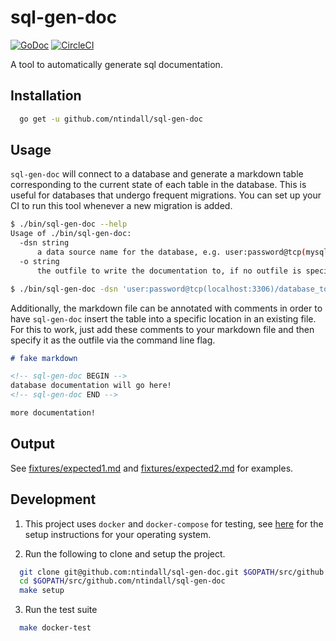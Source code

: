 # sql-gen-doc
[![GoDoc](https://godoc.org/github.com/ntindall/sql-gen-doc?status.svg)](https://godoc.org/github.com/ntindall/sql-gen-doc) [![CircleCI](https://circleci.com/gh/ntindall/sql-gen-doc.svg?style=svg)](https://circleci.com/gh/ntindall/sql-gen-doc)

A tool to automatically generate sql documentation.

## Installation
```sh
  go get -u github.com/ntindall/sql-gen-doc
```

## Usage

`sql-gen-doc` will connect to a database and generate a markdown table
corresponding to the current state of each table in the database. This is useful
for databases that undergo frequent migrations. You can set up your CI to run
this tool whenever a new migration is added.

```sh
$ ./bin/sql-gen-doc --help
Usage of ./bin/sql-gen-doc:
  -dsn string
      a data source name for the database, e.g. user:password@tcp(mysql:3306)/database_name
  -o string
      the outfile to write the documentation to, if no outfile is specified, the output is written to stdout

$ ./bin/sql-gen-doc -dsn 'user:password@tcp(localhost:3306)/database_to_generate' -out outfile.md
```

Additionally, the markdown file can be annotated with comments in order to have
`sql-gen-doc` insert the table into a specific location in an existing file. For this
to work, just add these comments to your markdown file and then specify it as the
outfile via the command line flag.

```markdown
# fake markdown

<!-- sql-gen-doc BEGIN -->
database documentation will go here!
<!-- sql-gen-doc END -->

more documentation!
```

## Output

See [fixtures/expected1.md](fixtures/expected1.md) and [fixtures/expected2.md](fixtures/expected2.md) for examples.

## Development

1. This project uses `docker` and `docker-compose` for testing, see [here](https://docs.docker.com/compose/install/)
   for the setup instructions for your operating system.

2. Run the following to clone and setup the project.

  ```sh
    git clone git@github.com:ntindall/sql-gen-doc.git $GOPATH/src/github.com/ntindall/sql-gen-doc
    cd $GOPATH/src/github.com/ntindall/sql-gen-doc
    make setup
  ```

3. Run the test suite

  ```sh
    make docker-test
  ```